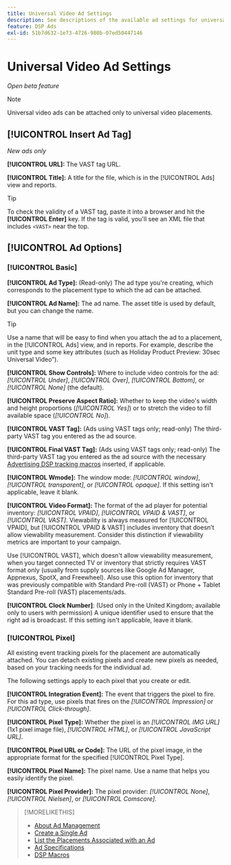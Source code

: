 ```yaml
---
title: Universal Video Ad Settings
description: See descriptions of the available ad settings for universal video ads.
feature: DSP Ads
exl-id: 51b7d632-1e73-4726-980b-07ed50447146
---
```

# Universal Video Ad Settings

*Open beta feature*

>[!NOTE]
>
>Universal video ads can be attached only to universal video placements. 

## [!UICONTROL Insert Ad Tag]

*New ads only*

**[!UICONTROL URL]:** The VAST tag URL.

**[!UICONTROL Title]:** A title for the file, which is in the [!UICONTROL Ads] view and reports.

>[!TIP]
>
> To check the validity of a VAST tag, paste it into a browser and hit the **[!UICONTROL Enter]** key. If the tag is valid, you'll see an XML file that includes `<VAST>` near the top.

## [!UICONTROL Ad Options]

### [!UICONTROL Basic]

**[!UICONTROL Ad Type]:** (Read-only) The ad type you're creating, which corresponds to the placement type to which the ad can be attached.

**[!UICONTROL Ad Name]:** The ad name. The asset title is used by default, but you can change the name.

>[!TIP]
>
> Use a name that will be easy to find when you attach the ad to a placement, in the [!UICONTROL Ads] view, and in reports. For example, describe the unit type and some key attributes (such as Holiday Product Preview: 30sec Universal Video”).

**[!UICONTROL Show Controls]:** Where to include video controls for the ad: *[!UICONTROL Under]*, *[!UICONTROL Over]*, *[!UICONTROL Bottom]*, or *[!UICONTROL None]* (the default).

**[!UICONTROL Preserve Aspect Ratio]:** Whether to keep the video's width and height proportions (*[!UICONTROL Yes]*) or to stretch the video to fill available space (*[!UICONTROL No]*).

**[!UICONTROL VAST Tag]:** (Ads using VAST tags only; read-only) The third-party VAST tag you entered as the ad source.

**[!UICONTROL Final VAST Tag]:** (Ads using VAST tags only; read-only) The third-party VAST tag you entered as the ad source with the necessary [Advertising DSP tracking macros](/help/dsp/campaign-management/macros.md) inserted, if applicable.

**[!UICONTROL Wmode]:** The window mode: *[!UICONTROL window]*, *[!UICONTROL transparent]*, or *[!UICONTROL opaque]*. If this setting isn't applicable, leave it blank.

**[!UICONTROL Video Format]:** The format of the ad player for potential inventory: *[!UICONTROL VPAID]*, *[!UICONTROL VPAID & VAST]*, or *[!UICONTROL VAST]*. Viewability is always measured for [!UICONTROL VPAID], but [!UICONTROL VPAID & VAST] includes inventory that doesn’t allow viewability measurement. Consider this distinction if viewability metrics are important to your campaign.

Use [!UICONTROL VAST], which doesn't allow viewability measurement, when you target connected TV or inventory that strictly requires VAST format only (usually from supply sources like Google Ad Manager, Appnexus, SpotX, and Freewheel). Also use this option for inventory that was previously compatible with Standard Pre-roll (VAST) or Phone + Tablet Standard Pre-roll (VAST) placements/ads.

**[!UICONTROL Clock Number]**: (Used only in the United Kingdom; available only to users with permission) A unique identifier used to ensure that the right ad is broadcast. If this setting isn't applicable, leave it blank.

### [!UICONTROL Pixel]

All existing event tracking pixels for the placement are automatically attached. You can detach existing pixels and create new pixels as needed, based on your tracking needs for the individual ad.

The following settings apply to each pixel that you create or edit.

**[!UICONTROL Integration Event]:** The event that triggers the pixel to fire. For this ad type, use pixels that fires on the *[!UICONTROL Impression]* or *[!UICONTROL Click-through]*.

**[!UICONTROL Pixel Type]:** Whether the pixel is an *[!UICONTROL IMG URL]* (1x1 pixel image file), *[!UICONTROL HTML]*, or *[!UICONTROL JavaScript URL]*.

**[!UICONTROL Pixel URL or Code]:** The URL of the pixel image, in the appropriate format for the specified [!UICONTROL Pixel Type].

**[!UICONTROL Pixel Name]:** The pixel name. Use a name that helps you easily identify the pixel.

**[!UICONTROL Pixel Provider]:** The pixel provider: *[!UICONTROL None]*, *[!UICONTROL Nielsen]*, or *[!UICONTROL Comscore]*.

>[!MORELIKETHIS]
>
>* [About Ad Management](ad-about.md)
>* [Create a Single Ad](ad-create.md)
>* [List the Placements Associated with an Ad](/help/dsp/campaign-management/ads/ad-list-placements.md)
>* [Ad Specifications](ad-specs.md)
>* [DSP Macros](/help/dsp/campaign-management/macros.md)
